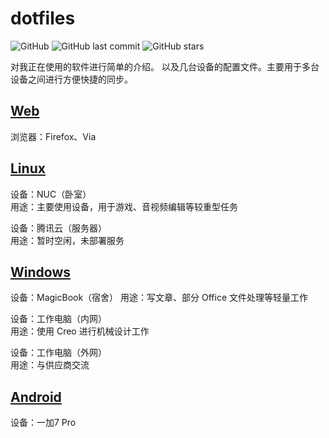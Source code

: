 # dotfiles

![GitHub](https://img.shields.io/github/license/breathiness/dotfiles?style=flat-square&color=blue) ![GitHub last commit](https://img.shields.io/github/last-commit/breathiness/dotfiles?color=blue&style=flat-square) ![GitHub stars](https://img.shields.io/github/stars/breathiness/dotfiles?style=flat-square)

对我正在使用的软件进行简单的介绍。
以及几台设备的配置文件。主要用于多台设备之间进行方便快捷的同步。

## [Web](https://github.com/breathiness/dotfiles/tree/master/Web)

浏览器：Firefox、Via

## [Linux](https://github.com/breathiness/dotfiles/tree/master/Linux)  

设备：NUC（卧室）  
用途：主要使用设备，用于游戏、音视频编辑等较重型任务  

设备：腾讯云（服务器）  
用途：暂时空闲，未部署服务  

## [Windows](https://github.com/breathiness/dotfiles/tree/master/Windows)  

设备：MagicBook（宿舍）
用途：写文章、部分 Office 文件处理等轻量工作

设备：工作电脑（内网）  
用途：使用 Creo 进行机械设计工作  

设备：工作电脑（外网）  
用途：与供应商交流  

## [Android](https://github.com/breathiness/dotfiles/tree/master/Android)  

设备：一加7 Pro
